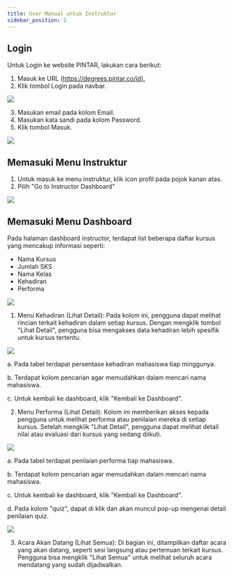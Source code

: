 ```yaml
---
title: User Manual untuk Instruktur
sidebar_position: 2
---
```

## **Login**

Untuk Login ke website PINTAR, lakukan cara berikut:

1. Masuk ke URL ([https://degrees.pintar.co/id).](https://degrees.pintar.co/id)
2. Klik tombol Login pada navbar.

![](/img/login_1.png)

3. Masukan email pada kolom Email.
4. Masukan kata sandi pada kolom Password.
5. Klik tombol Masuk.

![](/img/login_1.2.png)

## **Memasuki Menu Instruktur**

1. Untuk masuk ke menu instruktur, klik icon profil pada pojok kanan atas.
2. Pilih "Go to Instructor Dashboard"

![](/img/instructor-dashboard_id.png)

## **Memasuki Menu Dashboard**

Pada halaman dashboard instructor, terdapat list beberapa daftar kursus yang mencakup informasi seperti:

* Nama Kursus
* Jumlah SKS
* Nama Kelas
* Kehadiran
* Performa

![](/img/dashboard-lecture_id.png)

1. Menu Kehadiran (Lihat Detail): Pada kolom ini, pengguna dapat melihat rincian terkait kehadiran dalam setiap kursus. Dengan mengklik tombol "Lihat Detail", pengguna bisa mengakses data kehadiran lebih spesifik untuk kursus tertentu.

![](/img/degrees-kehadiran_id.png)

a. Pada tabel terdapat persentase kehadiran mahasiswa tiap minggunya.

b. Terdapat kolom pencarian agar memudahkan dalam mencari nama mahasiswa.

c. Untuk kembali ke dashboard, klik "Kembali ke Dashboard".

2. Menu Performa (Lihat Detail): Kolom ini memberikan akses kepada pengguna untuk melihat performa atau penilaian mereka di setiap kursus. Setelah mengklik "Lihat Detail", pengguna dapat melihat detail nilai atau evaluasi dari kursus yang sedang diikuti.

![](/img/degrees-performa_id.png)

a. Pada tabel terdapat penilaian performa tiap mahasiswa.

b. Terdapat kolom pencarian agar memudahkan dalam mencari nama mahasiswa.

c. Untuk kembali ke dashboard, klik "Kembali ke Dashboard".

d. Pada kolom "quiz", dapat di klik dan akan muncul pop-up mengenai detail penilaian quiz.

![](/img/degrees-performa-quiz_id.png)

3. Acara Akan Datang (Lihat Semua): Di bagian ini, ditampilkan daftar acara yang akan datang, seperti sesi langsung atau pertemuan terkait kursus. Pengguna bisa mengklik "Lihat Semua" untuk melihat seluruh acara mendatang yang sudah dijadwalkan.
